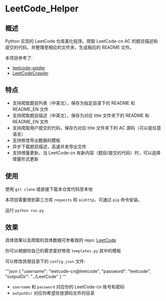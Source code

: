 <!--
 * @Author: KivenChen
 * @Date: 2019-04-25
 * @LastEditTime: 2019-05-05
 -->
# LeetCode_Helper

## 概述

Python 实现的 LeetCode 仓库美化程序。爬取 LeetCode-cn AC 的题目描述和提交的代码，并整理至相应的文件夹，生成相应的 README 文件。

本项目参考了:

- [leetcode-spider](https://github.com/zhantong/leetcode-spider)
- [LeetCodeCrawler](https://github.com/ZhaoxiZhang/LeetCodeCrawler)

## 特点

- 支持爬取题目列表（中英文），保存为指定目录下的 README 和 README_EN 文件
- 支持爬取题目描述（中英文），保存为对应 title 文件夹下的 README 和 README_EN 文件
- 支持爬取用户提交的代码，保存为对应 title 文件夹下的 AC 源码（可以是任意语言）
- 支持修改导出数据的模板
- 异步下载题目描述，高速并发导出文件
- 支持增量更新，当 LeetCode-cn 有新内容（题目/提交的代码）时，可以选择增量形式更新

## 使用

使用 `git clone` 或直接下载本仓库代码至本地

本项目需要用到第三方库 `requests` 和 `aiohttp`，可通过 `pip` 命令安装。

运行 `python run.py`

## 效果

具体效果以及爬取的具体数据可参看我的 repo: [LeetCode](https://github.com/KivenCkl/LeetCode)

你可以根据你自己的需求爱好修改 `templates.py` 其中的模板

可以修改其根目录下的 `config.json` 文件:

'''json
{
    "username": "leetcode-cn@leetcode",
    "password": "leetcode",
    "outputDir": "../LeetCode"
}
'''

- `username` 和 `password` 对应你的 LeetCode-cn 账号和密码
- `outputDir` 对应你希望存放源码文件的目录